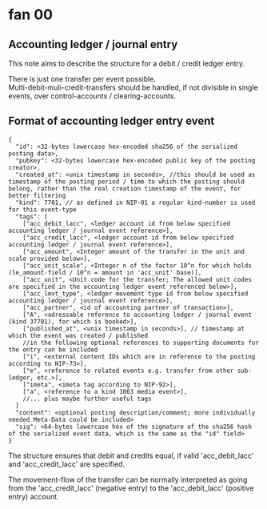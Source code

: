 # fan 00

## Accounting ledger / journal entry

This note aims to describe the structure for a debit / credit ledger entry.  

There is just one transfer per event possible.  
Multi-debit-muli-credit-transfers should be handled, if not divisible in single events, over control-accounts / clearing-accounts. 

## Format of accounting ledger entry event

~~~
{
  "id": <32-bytes lowercase hex-encoded sha256 of the serialized posting data>,
  "pubkey": <32-bytes lowercase hex-encoded public key of the posting creator>,
  "created_at": <unix timestamp in seconds>, //this should be used as timestamp of the posting period / time to which the posting should belong, rather than the real creation timestamp of the event, for better filtering
  "kind": 7701, // as defined in NIP-01 a regular kind-number is used for this event-type
  "tags": [
    ["acc_debit_lacc", <ledger account id from below specified accounting ledger / journal event reference>],
    ["acc_credit_lacc", <ledger account id from below specified accounting ledger / journal event reference>],
    ["acc_amount", <Integer amount of the transfer in the unit and scale provided below>],
    ["acc_unit_scale", <Integer n of the factor 10^n for which holds (le_amount-field / 10^n = amount in 'acc_unit' base)],
    ["acc_unit", <Unit code for the transfer; The allowed unit codes are specified in the accounting ledger event referenced below>],
    ["acc_lmvt_type", <ledger movement type id from below specified accounting ledger / journal event reference>],
    ["acc_partner", <id of accounting partner of transaction>],
    ["A", <adressable reference to accounting ledger / journal event (kind 37701), for which is booked>],
    ["published_at", <unix timestamp in seconds>], // timestamp at which the event was created / published
    //in the following optional references to supporting documents for the entry can be included
    ["i", <external content IDs which are in reference to the posting according to NIP-73>],
    ["e", <reference to related events e.g. transfer from other sub-ledger, etc.>],
    ["imeta", <imeta tag according to NIP-92>],
    ["a", <reference to a kind 1063 media event>],
    //... plus maybe further useful tags
  ]
  "content": <optional posting description/comment; more individually needed Meta-Data could be included>
  "sig": <64-bytes lowercase hex of the signature of the sha256 hash of the serialized event data, which is the same as the "id" field>
}
~~~

The structure ensures that debit and credits equal, if valid 'acc_debit_lacc' and 'acc_credit_lacc' are specified.  
  
The movement-flow of the transfer can be normally interpreted as going from the 'acc_credit_lacc' (negative entry) to the 'acc_debit_lacc' (positive entry) account.  
